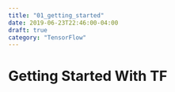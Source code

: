 ```yaml
---
title: "01_getting_started"
date: 2019-06-23T22:46:00-04:00
draft: true
category: "TensorFlow"
---
```


# Getting Started With TF
